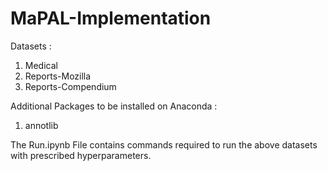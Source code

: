 # MaPAL-Implementation

Datasets :
1. Medical
2. Reports-Mozilla
3. Reports-Compendium

Additional Packages to be installed on Anaconda :
1. annotlib


The Run.ipynb File contains commands required to run the above datasets with prescribed hyperparameters.
